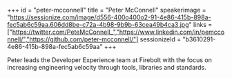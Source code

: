 +++
id = "peter-mcconnell"
title = "Peter McConnell"
speakerimage = "https://sessionize.com/image/d556-400o400o2-91-4e86-415b-898a-fec5ab6c59aa.606dd8be-c72a-4b98-9b9b-63cea49b4ca3.jpg"
links = ["https://twitter.com/PeteMcConnell_","https://www.linkedin.com/in/pemcconnell/","https://github.com/peter-mcconnell/"]
sessionizeId = "b3610291-4e86-415b-898a-fec5ab6c59aa"
+++

Peter leads the Developer Experience team at Firebolt with the focus on increasing engineering velocity through tools, libraries and standards. 